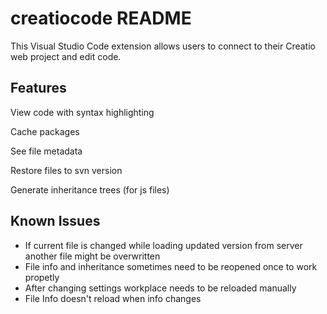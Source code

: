 # creatiocode README

This Visual Studio Code extension allows users to connect to their Creatio web project and edit code.

## Features

View code with syntax highlighting

Cache packages

See file metadata

Restore files to svn version

Generate inheritance trees  (for js files)

## Known Issues

* If current file is changed while loading updated version from server another file might be overwritten
* File info and inheritance sometimes need to be reopened once to work propetly 
* After changing settings workplace needs to be reloaded manually
* File Info doesn't reload when info changes
